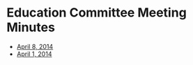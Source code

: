 # Education Committee Meeting Minutes

- [April 8, 2014](http://btcfoundationedcom.github.io/minutes/2014-04-08.html)
- [April 1, 2014](http://btcfoundationedcom.github.io/minutes/2014-04-01.html)